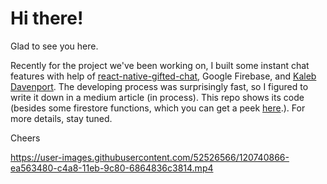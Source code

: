 

<h1>Hi there!</h1> 

Glad to see you here.

Recently for the project we've been working on, I built some instant chat features with help of <a href="https://github.com/FaridSafi/react-native-gifted-chat" target="_blank">react-native-gifted-chat</a>, Google Firebase, and <a href="https://github.com/TheEarlyNerd" target="_blank">Kaleb Davenport</a>. The developing process was surprisingly fast, so I figured to write it down in a medium article (in process). This repo shows its code (besides some firestore functions, which you can get a peek <a href="https://github.com/SherrieCao/Firestore-Algolia-Functions" target="_blank">here</a>.). For more details, stay tuned. 

Cheers

https://user-images.githubusercontent.com/52526566/120740866-ea563480-c4a8-11eb-9c80-6864836c3814.mp4
